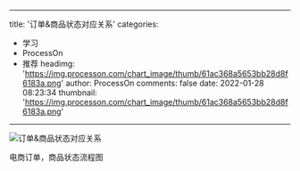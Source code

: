 
---
title: '订单&商品状态对应关系'
categories: 
 - 学习
 - ProcessOn
 - 推荐
headimg: 'https://img.processon.com/chart_image/thumb/61ac368a5653bb28d8f6183a.png'
author: ProcessOn
comments: false
date: 2022-01-28 08:23:34
thumbnail: 'https://img.processon.com/chart_image/thumb/61ac368a5653bb28d8f6183a.png'
---

<div>   
<img class="thumb" alt="订单&商品状态对应关系" src="https://img.processon.com/chart_image/thumb/61ac368a5653bb28d8f6183a.png" referrerpolicy="no-referrer">
<p>电商订单，商品状态流程图</p>  
</div>
            